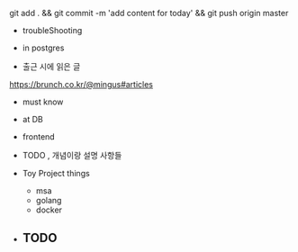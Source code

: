 


git add . && git commit -m 'add content for today' && git push origin master

- troubleShooting


- in postgres


- 출근 시에 읽은 글 

https://brunch.co.kr/@mingus#articles

- must know

- at DB 

- frontend


- TODO , 개념이랑 설명 사항들 

- Toy Project things

    - msa
    - golang 
    - docker 

- TODO
    - 

